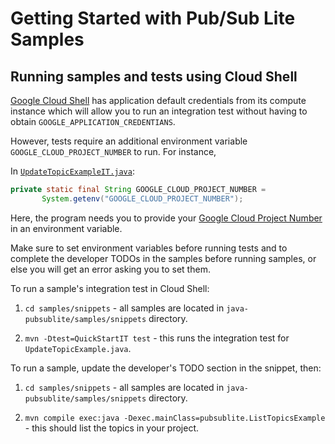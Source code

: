 # Getting Started with Pub/Sub Lite Samples

## Running samples and tests using Cloud Shell

[Google Cloud Shell](https://cloud.google.com/shell) has application default credentials from its compute instance which will allow you to run an integration test without having to obtain `GOOGLE_APPLICATION_CREDENTIANS`.

However, tests require an additional environment variable `GOOGLE_CLOUD_PROJECT_NUMBER` to run. For instance, 
 
In [`UpdateTopicExampleIT.java`](snippets/src/test/java/pubsublite/UpdateTopicExampleIT.java):

```java
private static final String GOOGLE_CLOUD_PROJECT_NUMBER =
       System.getenv("GOOGLE_CLOUD_PROJECT_NUMBER");
```
Here, the program needs you to provide your [Google Cloud Project Number](https://cloud.google.com/resource-manager/docs/creating-managing-projects) in an environment variable.

Make sure to set environment variables before running tests and to complete the developer TODOs in the samples before running samples, or else you will get an error asking you to set them.

To run a sample's integration test in Cloud Shell:

1. `cd samples/snippets` - all samples are located in `java-pubsublite/samples/snippets` directory.

1. `mvn -Dtest=QuickStartIT test` - this runs the integration test for `UpdateTopicExample.java`.

To run a sample, update the developer's TODO section in the snippet, then:

1. `cd samples/snippets` - all samples are located in `java-pubsublite/samples/snippets` directory.

1. `mvn compile exec:java -Dexec.mainClass=pubsublite.ListTopicsExample` - this should list the topics in your project.
